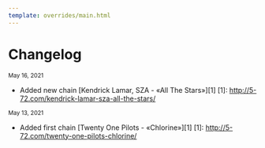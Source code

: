 ```yaml
---
template: overrides/main.html
---
```


# Changelog

<small>May 16, 2021</small>

- Added new chain [Kendrick Lamar, SZA - «All The Stars»][1]
  [1]: http://5-72.com/kendrick-lamar-sza-all-the-stars/

<small>May 13, 2021</small>

- Added first chain [Twenty One Pilots - «Chlorine»][1]
  [1]: http://5-72.com/twenty-one-pilots-chlorine/